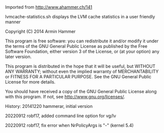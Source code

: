 Imported from http://www.ahammer.ch/141

lvmcache-statistics.sh displays the LVM cache statistics
in a user friendly manner

Copyright (C) 2014 Armin Hammer 

This program is free software: you can redistribute it and/or modify 
it under the terms of the GNU General Public License as published by 
the Free Software Foundation, either version 3 of the License, or (at 
your option) any later version.

This program is distributed in the hope that it will be useful, but 
WITHOUT ANY WARRANTY; without even the implied warranty of MERCHANTABILITY 
or FITNESS FOR A PARTICULAR PURPOSE. See the GNU General Public License 
for more details.

You should have received a copy of the GNU General Public License along 
with this program. If not, see http://www.gnu.org/licenses/.

History:
20141220 hammerar, initial version

20220912 robf17, added command line option for vg/lv

20220912 robf17, fix error when NrPolicyArgs is "-" (kernel 5.4)
